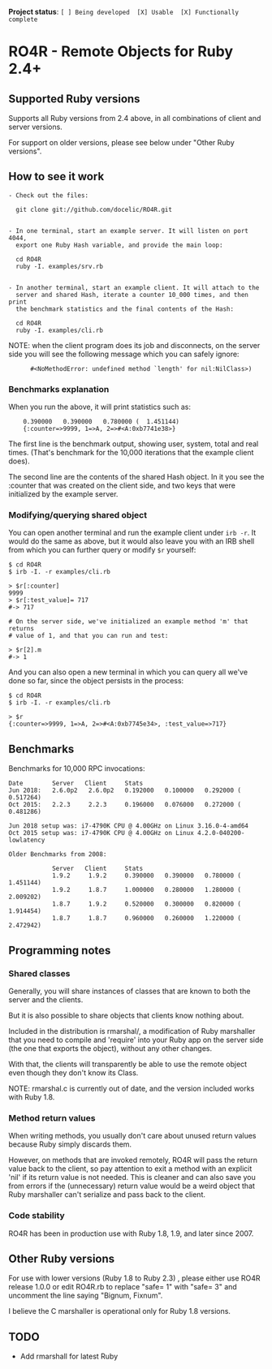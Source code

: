 **Project status**: `[ ] Being developed  [X] Usable  [X] Functionally complete`

# RO4R - Remote Objects for Ruby 2.4+

## Supported Ruby versions

Supports all Ruby versions from 2.4 above, in all combinations of client and server versions.

For support on older versions, please see below under "Other Ruby versions".

## How to see it work

```
- Check out the files:

  git clone git://github.com/docelic/RO4R.git


- In one terminal, start an example server. It will listen on port 4044,
  export one Ruby Hash variable, and provide the main loop:

  cd RO4R
  ruby -I. examples/srv.rb


- In another terminal, start an example client. It will attach to the
  server and shared Hash, iterate a counter 10_000 times, and then print
  the benchmark statistics and the final contents of the Hash:

  cd RO4R
  ruby -I. examples/cli.rb
```

NOTE: when the client program does its job and disconnects, on the server
side you will see the following message which you can safely ignore:

```
      #<NoMethodError: undefined method `length' for nil:NilClass>)
```

### Benchmarks explanation

When you run the above, it will print statistics such as:

```
    0.390000   0.390000   0.780000 (  1.451144)
    {:counter=>9999, 1=>A, 2=>#<A:0xb7741e38>}
```

The first line is the benchmark output, showing user, system, total
and real times. (That's benchmark for the 10,000 iterations that
the example client does).

The second line are the contents of the shared Hash object. In it you see
the :counter that was created on the client side, and two keys that
were initialized by the example server.

### Modifying/querying shared object

You can open another terminal and run the example client under `irb -r`.
It would do the same as above, but it would also leave you with an IRB shell
from which you can further query or modify `$r` yourself:

```
$ cd RO4R
$ irb -I. -r examples/cli.rb

> $r[:counter]
9999
> $r[:test_value]= 717
#-> 717

# On the server side, we've initialized an example method 'm' that returns
# value of 1, and that you can run and test:

> $r[2].m
#-> 1
```
And you can also open a new terminal in which you can query all we've done
so far, since the object persists in the process:

```
$ cd RO4R
$ irb -I. -r examples/cli.rb

> $r
{:counter=>9999, 1=>A, 2=>#<A:0xb7745e34>, :test_value=>717}
```

## Benchmarks

Benchmarks for 10,000 RPC invocations:

```
Date        Server   Client     Stats
Jun 2018:   2.6.0p2   2.6.0p2   0.192000   0.100000   0.292000 (  0.517264)
Oct 2015:   2.2.3     2.2.3     0.196000   0.076000   0.272000 (  0.481286)

Jun 2018 setup was: i7-4790K CPU @ 4.00GHz on Linux 3.16.0-4-amd64
Oct 2015 setup was: i7-4790K CPU @ 4.00GHz on Linux 4.2.0-040200-lowlatency

Older Benchmarks from 2008:

            Server   Client     Stats
            1.9.2     1.9.2     0.390000   0.390000   0.780000 (  1.451144)
            1.9.2     1.8.7     1.000000   0.280000   1.280000 (  2.009202)
            1.8.7     1.9.2     0.520000   0.300000   0.820000 (  1.914454)
            1.8.7     1.8.7     0.960000   0.260000   1.220000 (  2.472942)
```

## Programming notes

### Shared classes

Generally, you will share instances of classes that are known to both the server and the clients.

But it is also possible to share objects that clients know nothing about.

Included in the distribution is rmarshal/, a modification of
Ruby marshaller that you need to compile and 'require' into
your Ruby app on the server side (the one that exports the object),
without any other changes.

With that, the clients will transparently be able to use the remote
object even though they don't know its Class.

NOTE: rmarshal.c is currently out of date, and the version included works with Ruby 1.8.

### Method return values

When writing methods, you usually don't care about unused return
values because Ruby simply discards them.

However, on methods that are invoked remotely, RO4R will pass the return
value back to the client,
so pay attention to exit a method with an explicit 'nil' if its return
value is not needed. This is cleaner and can also save you from errors
if the (unnecessary) return value would be a weird object that Ruby
marshaller can't serialize and pass back to the client.

### Code stability

RO4R has been in production use with Ruby 1.8, 1.9, and later since 2007.

## Other Ruby versions

For use with lower versions (Ruby 1.8 to Ruby 2.3) , please either use RO4R release 1.0.0
or edit RO4R.rb to replace "safe= 1" with "safe= 3" and uncomment the line saying
"Bignum, Fixnum".

I believe the C marshaller is operational only for Ruby 1.8 versions.

## TODO

* Add rmarshall for latest Ruby

